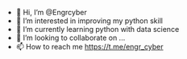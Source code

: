- 👋 Hi, I’m @Engrcyber
- 👀 I’m interested in improving my python skill
- 🌱 I’m currently learning python with data science
- 💞️ I’m looking to collaborate on ...
- 📫 How to reach me https://t.me/engr_cyber

<!---
Engrcyber/Engrcyber is a ✨ special ✨ repository because its `README.md` (this file) appears on your GitHub profile.
You can click the Preview link to take a look at your changes.
--->
